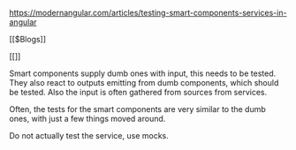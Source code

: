 https://modernangular.com/articles/testing-smart-components-services-in-angular

[[$Blogs]]

[[]]

Smart components supply dumb ones with input, this needs to be tested. They also react to outputs emitting from dumb components, which should be tested. Also the input is often gathered from sources from services.

Often, the tests for the smart components are very similar to the dumb ones, with just a few things moved around.

Do not actually test the service, use mocks.
